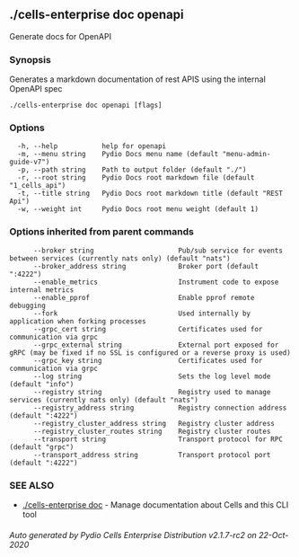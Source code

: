 ## ./cells-enterprise doc openapi

Generate docs for OpenAPI

### Synopsis

Generates a markdown documentation of rest APIS using the internal OpenAPI spec

```
./cells-enterprise doc openapi [flags]
```

### Options

```
  -h, --help           help for openapi
  -m, --menu string    Pydio Docs menu name (default "menu-admin-guide-v7")
  -p, --path string    Path to output folder (default "./")
  -r, --root string    Pydio Docs root markdown file (default "1_cells_api")
  -t, --title string   Pydio Docs root markdown title (default "REST Api")
  -w, --weight int     Pydio Docs root menu weight (default 1)
```

### Options inherited from parent commands

```
      --broker string                     Pub/sub service for events between services (currently nats only) (default "nats")
      --broker_address string             Broker port (default ":4222")
      --enable_metrics                    Instrument code to expose internal metrics
      --enable_pprof                      Enable pprof remote debugging
      --fork                              Used internally by application when forking processes
      --grpc_cert string                  Certificates used for communication via grpc
      --grpc_external string              External port exposed for gRPC (may be fixed if no SSL is configured or a reverse proxy is used)
      --grpc_key string                   Certificates used for communication via grpc
      --log string                        Sets the log level mode (default "info")
      --registry string                   Registry used to manage services (currently nats only) (default "nats")
      --registry_address string           Registry connection address (default ":4222")
      --registry_cluster_address string   Registry cluster address
      --registry_cluster_routes string    Registry cluster routes
      --transport string                  Transport protocol for RPC (default "grpc")
      --transport_address string          Transport protocol port (default ":4222")
```

### SEE ALSO

* [./cells-enterprise doc](./cells-enterprise-doc)	 - Manage documentation about Cells and this CLI tool

###### Auto generated by Pydio Cells Enterprise Distribution v2.1.7-rc2 on 22-Oct-2020

